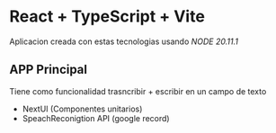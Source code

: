 # React + TypeScript + Vite
Aplicacion creada con estas tecnologias usando _NODE 20.11.1_ 

## APP Principal
Tiene como funcionalidad trasncribir + escribir en un campo de texto 

- NextUI (Componentes unitarios)
- SpeachReconigtion API (google record)
